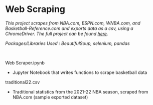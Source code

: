 # Web Scraping

*This project scrapes from NBA.com, ESPN.com, WNBA.com, and Basketball-Reference.com and exports data as a csv, using a ChromeDriver. The full project can be found [here](https://jeremydumalig.com/web-scraping/).*

*Packages/Libraries Used : BeautifulSoup, selenium, pandas*

<br>

Web Scraper.ipynb
* Jupyter Notebook that writes functions to scrape basketball data

traditional22.csv
* Traditional statistics from the 2021-22 NBA season, scraped from NBA.com (sample exported dataset)
